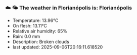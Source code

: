 ### ☁️ 🌤️  The weather in Florianópolis is: Florianópolis

- Temperature: 13.96°C
- On flesh: 13.11°C
- Relative air humidity: 65%
- Rain: 0.0 mm
- Description: Broken clouds
- last updated: 2025-09-06T20:16:11.618520
